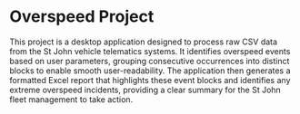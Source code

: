 # Overspeed Project

This project is a desktop application designed to process raw CSV data from the St John vehicle telematics systems. It identifies overspeed events based on user parameters, grouping consecutive occurrences into distinct blocks to enable smooth user-readability. The application then generates a formatted Excel report that highlights these event blocks and identifies any extreme overspeed incidents, providing a clear summary for the St John fleet management to take action.
